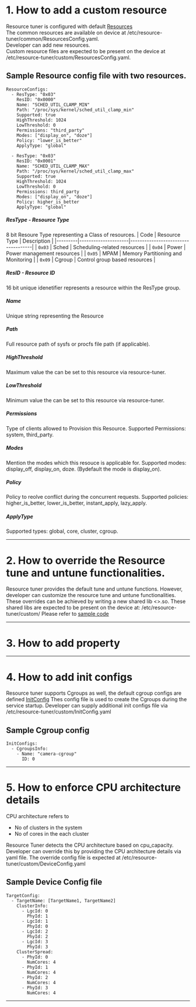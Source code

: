 # 1. How to add a custom resource
Resource tuner is configured with default [Resources](../Core/Configs/ResourcesConfig.yaml)  
The common resources are available on device at /etc/resource-tuner/common/ResourcesConfig.yaml.  
Developer can add new resources.  
Custom resource files are expected to be present on the device at /etc/resource-tuner/custom/ResourcesConfig.yaml.

## Sample Resource config file with two resources.
    ResourceConfigs:
      - ResType: "0x03"
        ResID: "0x0000"
        Name: "SCHED_UTIL_CLAMP_MIN"
        Path: "/proc/sys/kernel/sched_util_clamp_min"
        Supported: true
        HighThreshold: 1024
        LowThreshold: 0
        Permissions: "third_party"
        Modes: ["display_on", "doze"]
        Policy: "lower_is_better"
        ApplyType: "global"

      - ResType: "0x03"
        ResID: "0x0001"
        Name: "SCHED_UTIL_CLAMP_MAX"
        Path: "/proc/sys/kernel/sched_util_clamp_max"
        Supported: true
        HighThreshold: 1024
        LowThreshold: 0
        Permissions: third_party
        Modes: ["display_on", "doze"]
        Policy: higher_is_better
        ApplyType: "global"

##### ResType - Resource Type
8 bit Resoure Type representing a Class of resources.
| Code    | Resource Type       | Description                        |
|---------|---------------------|------------------------------------|
| `0x03`  | Sched               | Scheduling-related resources       |
| `0x04`  | Power               | Power management resources         |
| `0x05`  | MPAM                | Memory Partitioning and Monitoring |
| `0x09`  | Cgroup              | Control group based resources      |

##### ResID - Resource ID
16 bit unique idenetifier represents a resource within the ResType group.
##### Name
Unique string representing the Resource
##### Path
Full resource path of sysfs or procfs file path (if applicable).
##### HighThreshold
Maximum value the can be set to this resource via resource-tuner.
##### LowThreshold
Minimum value the can be set to this resource via resource-tuner.
##### Permissions
Type of clients allowed to Provision this Resource.
Supported Permissions: system, third_party.
##### Modes
Mention the modes which this resouce is applicable for.
Supported modes: display_off, display_on, doze. (Bydefault the mode is display_on).
##### Policy
Policy to reolve conflict during the concurrent requests.
Supported policies: higher_is_better, lower_is_better, instant_apply, lazy_apply.
##### ApplyType
Supported types: global, core, cluster, cgroup.

---

# 2. How to override the Resource tune and untune functionalities.
Resource tuner provides the default tune and untune functions.
However, developer can customize the resource tune and untune functionalities.
These overrides can be achieved by writing a new shared lib <>.so.<version>
These shared libs are expected to be present on the device at: /etc/resource-tuner/custom/
Please refer to [sample code](Examples/Extensions/plugin.cpp)

---

# 3. How to add property

---

# 4. How to add init configs
Resource tuner supports Cgroups as well, the default cgroup configs are defined [InitConfig](../Core/Configs/InitConfig.yaml)
Thes config file is used to create the Cgroups during the service startup.
Developer can supply additional init configs file via /etc/resource-tuner/custom/InitConfig.yaml
## Sample Cgroup config
    InitConfigs:
      - CgroupsInfo:
        - Name: "camera-cgroup"
          ID: 0
---

# 5. How to enforce CPU architecture details
CPU architecture refers to
* No of clusters in the system
* No of cores in the each cluster 

Resource Tuner detects the CPU architecture based on cpu_capacity.
Developer can override this by providing the CPU architecture details via yaml file.
The override config file is expected at /etc/resource-tuner/custom/DeviceConfig.yaml
## Sample Device Config file
    TargetConfig:
      - TargetName: [TargetName1, TargetName2]
        ClusterInfo:
          - LgcId: 0
            PhyId: 1
          - LgcId: 1
            PhyId: 0
          - LgcId: 2
            PhyId: 2
          - LgcId: 3
            PhyId: 3
        ClusterSpread:
          - PhyId: 0
            NumCores: 4
          - PhyId: 1
            NumCores: 4
          - PhyId: 2
            NumCores: 4
          - PhyId: 3
            NumCores: 4
---

